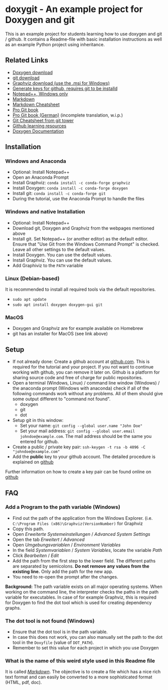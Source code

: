doxygit - An example project for Doxygen and git
================================================

This is an example project for students learning how to use doxygen and git / github. It contains a Readme-file with basic installation instructions as well as an example Python project using inheritance.

Related Links
-------------


- [Doxygen download](https://www.stack.nl/~dimitri/doxygen/download.html)
- [git download](https://git-scm.com/downloads)
- [Graphviz download (use the .msi for Windows)](http://www.graphviz.org/download/)
- [Generate keys for github, requires git to be installd](https://help.github.com/articles/generating-a-new-ssh-key-and-adding-it-to-the-ssh-agent/)
- [Notepad++, Windows only](https://notepad-plus-plus.org/)
- [Markdown](https://daringfireball.net/projects/markdown/)
- [Markdown Cheatsheet](https://github.com/adam-p/markdown-here/wiki/Markdown-Cheatsheet)
- [Pro Git book](https://git-scm.com/book/en/v2)
- [Pro Git book (German)](https://git-scm.com/book/de/v2) (incomplete
  translation, w.i.p.)
- [Git Cheatsheet from git
  tower](https://www.git-tower.com/blog/git-cheat-sheet/)
- [Github learning resources](https://services.github.com/on-demand/resources/)
- [Doxygen
  Documentation](https://www.stack.nl/~dimitri/doxygen/manual/docblocks.html)


Installation
------------

### Windows and Anaconda

- Optional: Install Notepad++
- Open an Anaconda Prompt
- Install Graphviz: `conda install -c conda-forge graphviz`
- Install Doxygen: `conda install -c conda-forge doxygen`
- Install git: `conda install -c conda-forge git`
- During the tutorial, use the Anaconda Prompt to handle the files

### Windows and native Installation

- Optional: Install Notepad++
- Download git, Doxygen and Graphviz from the webpages mentioned above
- Install git. Set Notepad++ (or another editor) as the default editor. Ensure that "Use Git from the Windows Command Prompt" is checked. Leave all other settings to the default values.
- Install Doxygen. You can use the default values.
- Install Graphviz. You can use the default values.
- Add Graphiviz to the `PATH` variable

### Linux (Debian-based)

It is recommended to install all required tools via the default repositories.

- `sudo apt update`
- `sudo apt install doxygen doxygen-gui git`


### MacOS

- Doxygen and Graphviz are for example available on Homebrew
- git has an installer for MacOS (see link above)


Setup
-----

- If not already done: Create a github account at
  [github.com](https://github.com/). This is required for the tutorial and your
  project. If you not want to continue working with github, you can remove it
  later on. Github is a platform for sharing source code and free of charge
  for public repositories.
- Open a terminal (Windows, Linux) / command line window (Windows) / the anaconda prompt (Windows with anaconda) check if all of the following commands work without any problems. All of them should give some output different to "command not found".
    - doxygen
    - git
    - dot
- Setup git in this window:
    - Set your name: `git config --global user.name "John Doe"`
    - Set your mail address: `git config --global user.email
      johndoe@example.com`. The mail address should be the same you entered for
      github.
- Create a public / private key pair: `ssh-keygen -t rsa -b 4096 -C
  "johndoe@example.com"`
- Add the **public** key to your github account. The detailed procedure is
  explained on
  [github](https://help.github.com/articles/adding-a-new-ssh-key-to-your-github-account/)

Further information on how to create a key pair can be found online on
[github](https://help.github.com/articles/generating-a-new-ssh-key-and-adding-it-to-the-ssh-agent/)


FAQ
---

### Add a Program to the path variable (Windows)

- Find out the path of the application from the Windows Explorer. (i.e. `C:\Program Files (x86)\Graphviz(VersionNumber)` for Graphviz
- Copy this path.
- Open *Erweiterte Systemeinstellungen* / *Advanced System Settings*
- Open the tab *Erweitert* / *Advanced*
- Open *Umgebungsvariablen* / *Environment Variables*
- In the field *Systemvariablen* / *System Variables*, locate the variable *Path*
- Click *Bearbeiten* / *Edit*
- Add the path from the first step to the lower field. The different paths are
  separated by semicolons. **Do not remove any values from the existing line.**
  Only add the path for the new app.
- You need to re-open the prompt after the changes.

**Background:** The path variable exists on all major operating systems. When
working on the command line, the interpreter checks the paths in the path
variable for executables. In case of for example Graphviz, this is required for
Doxygen to find the dot tool which is used for creating dependency graphs.


### The dot tool is not found (Windows)

- Ensure that the dot tool is in the path variable.
- In case this does not work, you can also manually set the path to the dot
  tool in the `Doxyfile` (value of `DOT_PATH`).
- Remember to set this value for each project in which you use Doxygen

### What is the name of this weird style used in this Readme file

It is called [*Markdown*](https://daringfireball.net/projects/markdown/). The
objective is to create a file which has a nice rich text format and can easily
be converted to a more sophisticated format (HTML, pdf, doc).
